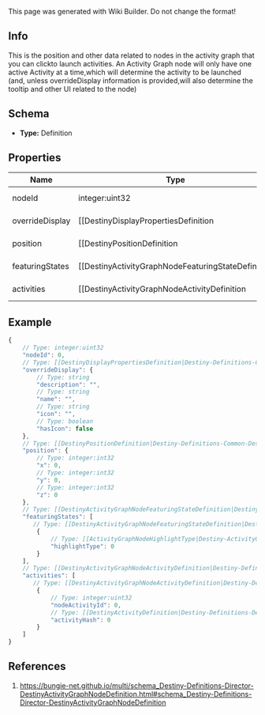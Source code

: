 <span class="wiki-builder">This page was generated with Wiki Builder. Do not change the format!</span>

## Info
This is the position and other data related to nodes in the activity graph that you can clickto launch activities.  An Activity Graph node will only have one active Activity at a time,which will determine the activity to be launched (and, unless overrideDisplay information is provided,will also determine the tooltip and other UI related to the node)

## Schema
* **Type:** Definition

## Properties
Name | Type | Description
---- | ---- | -----------
nodeId | integer:uint32 | An identifier for the Activity Graph Node, only guaranteed to be unique within its parent Activity Graph.
overrideDisplay | [[DestinyDisplayPropertiesDefinition|Destiny-Definitions-Common-DestinyDisplayPropertiesDefinition]]:Definition | The node *may* have display properties that override the active Activity's display properties.
position | [[DestinyPositionDefinition|Destiny-Definitions-Common-DestinyPositionDefinition]]:Definition | The position on the map for this node.
featuringStates | [[DestinyActivityGraphNodeFeaturingStateDefinition|Destiny-Definitions-Director-DestinyActivityGraphNodeFeaturingStateDefinition]]:Definition[] | The node may have various visual accents placed on it, or styles applied.  These are the list of possible stylesthat the Node can have.  The game iterates through each, looking for the first one that passes a check of the requiredgame/character/account state in order to show that style, and then renders the node in that style.
activities | [[DestinyActivityGraphNodeActivityDefinition|Destiny-Definitions-Director-DestinyActivityGraphNodeActivityDefinition]]:Definition[] | The node may have various possible activities that could be active for it, however only one may be activeat a time.  See the DestinyActivityGraphNodeActivityDefinition for details.

## Example
```javascript
{
    // Type: integer:uint32
    "nodeId": 0,
    // Type: [[DestinyDisplayPropertiesDefinition|Destiny-Definitions-Common-DestinyDisplayPropertiesDefinition]]:Definition
    "overrideDisplay": {
        // Type: string
        "description": "",
        // Type: string
        "name": "",
        // Type: string
        "icon": "",
        // Type: boolean
        "hasIcon": false
    },
    // Type: [[DestinyPositionDefinition|Destiny-Definitions-Common-DestinyPositionDefinition]]:Definition
    "position": {
        // Type: integer:int32
        "x": 0,
        // Type: integer:int32
        "y": 0,
        // Type: integer:int32
        "z": 0
    },
    // Type: [[DestinyActivityGraphNodeFeaturingStateDefinition|Destiny-Definitions-Director-DestinyActivityGraphNodeFeaturingStateDefinition]]:Definition[]
    "featuringStates": [
       // Type: [[DestinyActivityGraphNodeFeaturingStateDefinition|Destiny-Definitions-Director-DestinyActivityGraphNodeFeaturingStateDefinition]]:Definition
        {
            // Type: [[ActivityGraphNodeHighlightType|Destiny-ActivityGraphNodeHighlightType]]:Enum
            "highlightType": 0
        }
    ],
    // Type: [[DestinyActivityGraphNodeActivityDefinition|Destiny-Definitions-Director-DestinyActivityGraphNodeActivityDefinition]]:Definition[]
    "activities": [
       // Type: [[DestinyActivityGraphNodeActivityDefinition|Destiny-Definitions-Director-DestinyActivityGraphNodeActivityDefinition]]:Definition
        {
            // Type: integer:uint32
            "nodeActivityId": 0,
            // Type: [[DestinyActivityDefinition|Destiny-Definitions-DestinyActivityDefinition]]:ManifestDefinition:integer:uint32
            "activityHash": 0
        }
    ]
}

```

## References
1. https://bungie-net.github.io/multi/schema_Destiny-Definitions-Director-DestinyActivityGraphNodeDefinition.html#schema_Destiny-Definitions-Director-DestinyActivityGraphNodeDefinition
